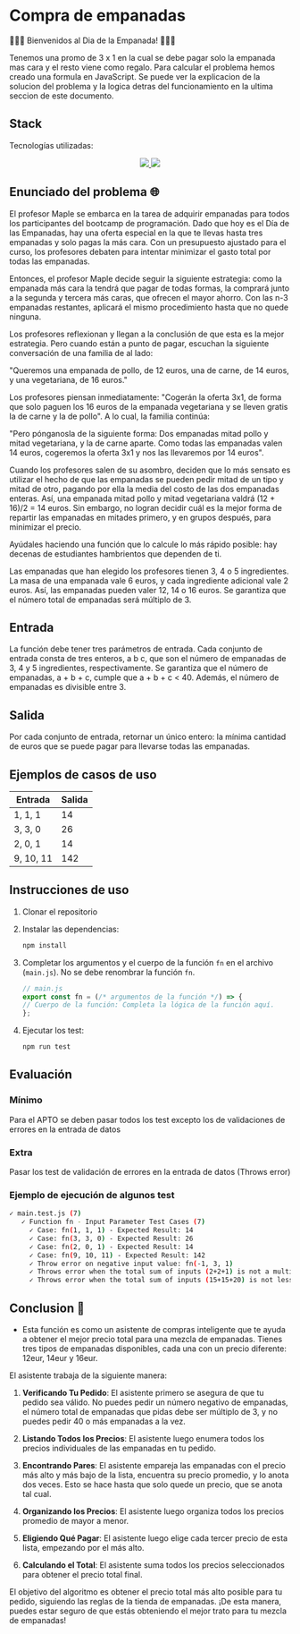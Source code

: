 # Compra de empanadas

 🥟🥟🥟 Bienvenidos al Dia de la Empanada! 🥟🥟🥟
 
 Tenemos una promo de 3 x 1 en la cual se debe pagar solo la empanada mas cara y el resto viene como regalo. Para calcular el problema hemos creado una formula en JavaScript. Se puede ver la explicacion de la solucion del problema y la logica detras del funcionamiento en la ultima seccion de este documento.

 ## Stack
Tecnologías utilizadas:

<div align="center">
<a href="https://nodejs.org/es/">
    <img src= "https://img.shields.io/badge/node.js-026E00?style=for-the-badge&logo=node.js&logoColor=white"/>
</a>
<a href="https://developer.mozilla.org/es/docs/Web/JavaScript">
    <img src= "https://img.shields.io/badge/javascipt-EFD81D?style=for-the-badge&logo=javascript&logoColor=black"/>
</a>
 </div>
 
 ## Enunciado del problema 🌐

El profesor Maple se embarca en la tarea de adquirir empanadas para todos los participantes del bootcamp de programación. Dado que hoy es el Día de las Empanadas,  hay una oferta especial en la que te llevas hasta tres empanadas y solo pagas la más cara. Con un presupuesto ajustado para el curso, los profesores debaten para intentar minimizar el gasto total por todas las empanadas.

Entonces, el profesor Maple decide seguir la siguiente estrategia: como la empanada más cara la tendrá que pagar de todas formas, la comprará junto a la segunda y tercera más caras, que ofrecen el mayor ahorro. Con las n-3 empanadas restantes, aplicará el mismo procedimiento hasta que no quede ninguna.

Los profesores reflexionan y llegan a la conclusión de que esta es la mejor estrategia. Pero cuando están a punto de pagar, escuchan la siguiente conversación de una familia de al lado:

"Queremos una empanada de pollo, de 12 euros, una de carne, de 14 euros, y una vegetariana, de 16 euros."

Los profesores piensan inmediatamente: "Cogerán la oferta 3x1, de forma que solo paguen los 16 euros de la empanada vegetariana y se lleven gratis la de carne y la de pollo". A lo cual, la familia continúa:

"Pero pónganosla de la siguiente forma: Dos empanadas mitad pollo y mitad vegetariana, y la de carne aparte. Como todas las empanadas valen 14 euros, cogeremos la oferta 3x1 y nos las llevaremos por 14 euros".

Cuando los profesores salen de su asombro, deciden que lo más sensato es utilizar el hecho de que las empanadas se pueden pedir mitad de un tipo y mitad de otro, pagando por ella la media del costo de las dos empanadas enteras. Así, una empanada mitad pollo y mitad vegetariana valdrá (12 + 16)/2 = 14 euros. Sin embargo, no logran decidir cuál es la mejor forma de repartir las empanadas en mitades primero, y en grupos después, para minimizar el precio.

Ayúdales haciendo una función que lo calcule lo más rápido posible: hay decenas de estudiantes hambrientos que dependen de ti.

Las empanadas que han elegido los profesores tienen 3, 4 o 5 ingredientes. La masa de una empanada vale 6 euros, y cada ingrediente adicional vale 2 euros. Así, las empanadas pueden valer 12, 14 o 16 euros. Se garantiza que el número total de empanadas será múltiplo de 3.

## Entrada

La función debe tener tres parámetros de entrada. Cada conjunto de entrada consta de tres enteros, a b c, que son el número de empanadas de 3, 4 y 5 ingredientes, respectivamente. Se garantiza que el número de empanadas, a + b + c, cumple que a + b + c < 40. Además, el número de empanadas es divisible entre 3.

## Salida

Por cada conjunto de entrada, retornar un único entero: la mínima cantidad de euros que se puede pagar para llevarse todas las empanadas.

## Ejemplos de casos de uso

| Entrada     | Salida      |
| ----------- | ----------- |
| 1, 1, 1     | 14          |
| 3, 3, 0     | 26          |
| 2, 0, 1     | 14          |
| 9, 10, 11   | 142         |


## Instrucciones de uso

1. Clonar el repositorio
3. Instalar las dependencias:

    ```bash
    npm install
    ```

4. Completar los argumentos y el cuerpo de la función `fn` en el archivo (`main.js`). No se debe renombrar la función `fn`.

    ```javascript
    // main.js
    export const fn = (/* argumentos de la función */) => {
    // Cuerpo de la función: Completa la lógica de la función aquí.
    };
    ```

4. Ejecutar los test:
    ```bash
    npm run test
    ```

## Evaluación

### Mínimo
Para el APTO se deben pasar todos los test excepto los de validaciones de errores en la entrada de datos

### Extra
Pasar los test de validación de errores en la entrada de datos (Throws error)

### Ejemplo de ejecución de algunos test

```bash
✓ main.test.js (7)
   ✓ Function fn - Input Parameter Test Cases (7)
     ✓ Case: fn(1, 1, 1) - Expected Result: 14
     ✓ Case: fn(3, 3, 0) - Expected Result: 26
     ✓ Case: fn(2, 0, 1) - Expected Result: 14
     ✓ Case: fn(9, 10, 11) - Expected Result: 142
     ✓ Throw error on negative input value: fn(-1, 3, 1)
     ✓ Throws error when the total sum of inputs (2+2+1) is not a multiple of 3: fn(2, 2, 1)
     ✓ Throws error when the total sum of inputs (15+15+20) is not less than 40: fn(15, 15, 20)
```

 
## Conclusion 📶 
- Esta función es como un asistente de compras inteligente que te ayuda a obtener el mejor precio total para una mezcla de empanadas. Tienes tres tipos de empanadas disponibles, cada una con un precio diferente: 12eur, 14eur y 16eur.

El asistente trabaja de la siguiente manera:

1. **Verificando Tu Pedido**: El asistente primero se asegura de que tu pedido sea válido. No puedes pedir un número negativo de empanadas, el número total de empanadas que pidas debe ser múltiplo de 3, y no puedes pedir 40 o más empanadas a la vez.

2. **Listando Todos los Precios**: El asistente luego enumera todos los precios individuales de las empanadas en tu pedido.

3. **Encontrando Pares**: El asistente empareja las empanadas con el precio más alto y más bajo de la lista, encuentra su precio promedio, y lo anota dos veces. Esto se hace hasta que solo quede un precio, que se anota tal cual.

4. **Organizando los Precios**: El asistente luego organiza todos los precios promedio de mayor a menor.

5. **Eligiendo Qué Pagar**: El asistente luego elige cada tercer precio de esta lista, empezando por el más alto.

6. **Calculando el Total**: El asistente suma todos los precios seleccionados para obtener el precio total final.

El objetivo del algoritmo es obtener el precio total más alto posible para tu pedido, siguiendo las reglas de la tienda de empanadas. ¡De esta manera, puedes estar seguro de que estás obteniendo el mejor trato para tu mezcla de empanadas!


